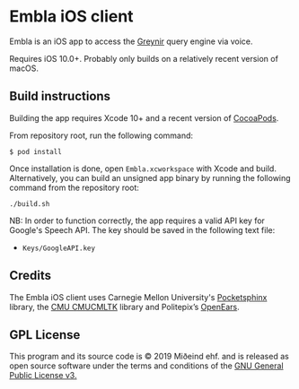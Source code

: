 # Embla iOS client

Embla is an iOS app to access the [Greynir](https://greynir.is) query engine via voice.

Requires iOS 10.0+. Probably only builds on a relatively recent version of macOS.

## Build instructions

Building the app requires Xcode 10+ and a recent version of [CocoaPods](https://cocoapods.org).

From repository root, run the following command:

```
$ pod install
```

Once installation is done, open `Embla.xcworkspace` with Xcode and build. Alternatively, you can build an unsigned app binary by running the following command from the repository root:

```
./build.sh
```

NB: In order to function correctly, the app requires a valid API key for Google's Speech API. The key should be saved in the following text file:

* `Keys/GoogleAPI.key`

## Credits

The Embla iOS client uses Carnegie Mellon University's [Pocketsphinx](https://github.com/cmusphinx/pocketsphinx) library, the [CMU CMUCMLTK](http://cmusphinx.sourceforge.net) library  and Politepix’s [OpenEars](http://www.politepix.com/openears).

## GPL License

This program and its source code is &copy; 2019 Miðeind ehf. and is released as open source software under the terms and conditions of the 
[GNU General Public License v3.](https://www.gnu.org/licenses/gpl-3.0.html)
